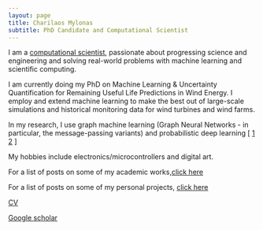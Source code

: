```yaml
---
layout: page
title: Charilaos Mylonas
subtitle: PhD Candidate and Computational Scientist
---
```



I am a [computational scientist](https://ethz.ch/en/studies/master/degree-programmes/engineering-sciences/computational-science-and-engineering.html), passionate about progressing science and engineering and solving real-world problems with machine learning and scientific computing.

I am currently doing my PhD on Machine Learning & Uncertainty Quantification for Remaining Useful Life Predictions in Wind Energy. I employ and extend machine learning to make the best out of large-scale simulations and historical monitoring data for wind turbines and wind farms.

In my research, I use graph machine learning (Graph Neural Networks - in particular, the message-passing variants) and probabilistic deep learning \[ [1](https://arxiv.org/abs/2106.16049)  [2](https://arxiv.org/abs/2012.06791) \]

My hobbies include electronics/microcontrollers and digital art.

For a list of posts on some of my academic works,[click here](https://mylonasc.github.io/tags/#PhD)

For a list of posts on some of my personal projects, [click here](https://mylonasc.github.io/tags/#personal)

[CV](/cv/MylonasCharilaos_June21.pdf)

[Google scholar](https://scholar.google.com/citations?user=W7giwJEAAAAJ&hl=en)
